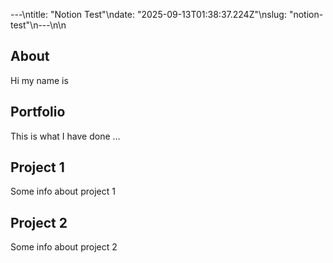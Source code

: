 ---\ntitle: "Notion Test"\ndate: "2025-09-13T01:38:37.224Z"\nslug: "notion-test"\n---\n\n
## About

Hi my name is


## Portfolio

This is what I have done …


## Project 1

Some info about project 1


## Project 2

Some info about project 2

